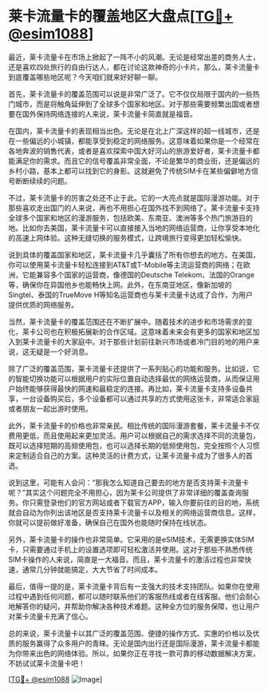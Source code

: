 # 莱卡流量卡的覆盖地区大盘点[[TG💪+ @esim1088](https://t.me/s/esim1088)]

最近，莱卡流量卡在市场上掀起了一阵不小的风潮。无论是经常出差的商务人士，还是喜欢四处旅行的自由行达人，都在讨论这款神奇的小卡片。那么，莱卡流量卡到底覆盖哪些地区呢？今天咱们就来好好聊一聊。

首先，莱卡流量卡的覆盖范围可以说是非常广泛了。它不仅仅局限于国内的一些热门城市，而是将触角延伸到了全球多个国家和地区。对于那些需要频繁出国或者想要在国外保持网络连接的人来说，莱卡流量卡简直就是福音。

在国内，莱卡流量卡的表现相当出色。无论是在北上广深这样的超一线城市，还是在一些偏远的小城镇，都能享受到稳定的网络服务。这意味着如果你是一个经常在各地奔波的销售代表，或者是喜欢探索中国大好河山的旅游爱好者，莱卡流量卡都能满足你的需求。而且它的信号覆盖非常全面，不论是繁华的商业街，还是偏远的乡村小路，基本上都可以找到它的身影。这就避免了传统SIM卡在某些偏僻地方信号断断续续的问题。

不过，莱卡流量卡的厉害之处还不止于此。它的一大亮点就是国际漫游功能。对于那些喜欢走出国门的人来说，再也不用担心在国外找不到网络了。莱卡流量卡支持全球多个国家和地区的漫游服务，包括欧美、东南亚、澳洲等多个热门旅游目的地。比如你去美国，莱卡流量卡可以直接接入当地的网络运营商，让你享受本地化的高速上网体验。这种无缝切换的服务模式，让跨境旅行变得更加轻松愉快。

说到具体的覆盖国家和地区，莱卡流量卡几乎囊括了所有你想去的地方。在美国，你可以使用莱卡流量卡轻松连接到AT&T或T-Mobile等主流运营商的网络；在欧洲，它能兼容多个国家的运营商，像德国的Deutsche Telekom、法国的Orange等，确保你在异国他乡也能畅快上网。此外，在东南亚地区，像新加坡的Singtel、泰国的TrueMove H等知名运营商也与莱卡流量卡达成了合作，为用户提供优质的网络服务。

当然，莱卡流量卡的覆盖范围还在不断扩展中。随着技术的进步和市场需求的变化，莱卡公司也在积极拓展新的合作区域。这意味着未来会有更多的国家和地区加入到莱卡流量卡的大家庭中。对于那些计划前往新兴市场或者冷门目的地的用户来说，这无疑是一个好消息。

除了广泛的覆盖范围，莱卡流量卡还提供了一系列贴心的功能和服务。比如说，它的智能切换功能可以根据用户的实际位置自动选择最优的网络运营商，从而保证用户始终能够获得最快的网速和最稳定的连接。再比如，莱卡流量卡支持多设备共享，一台设备购买后，多个设备都可以通过共享的方式使用这张卡，非常适合家庭或者朋友一起出游时使用。

此外，莱卡流量卡的价格也非常亲民。相比传统的国际漫游套餐，莱卡流量卡不仅费用更低，而且使用起来更加灵活。用户可以根据自己的需求选择不同的流量包，既可以选择短期的高频使用包，也可以选择长期的低频使用包，完全按照个人习惯来定制适合自己的方案。这种灵活的计费方式，让莱卡流量卡成为了很多人的首选。

说到这里，可能有人会问：“那我怎么知道自己要去的地方是否支持莱卡流量卡呢？”其实这个问题完全不用担心，因为莱卡公司提供了非常详细的覆盖查询服务。你只需登录他们的官方网站或者下载官方APP，输入你要前往的目的地，系统就会自动为你列出该地区是否支持莱卡流量卡以及相关的网络运营商信息。这样，你就可以提前做好准备，确保自己在国外也能随时保持在线状态。

另外，莱卡流量卡的操作也非常简单。它采用的是eSIM技术，无需更换实体SIM卡，只需要通过手机上的设置选项即可轻松激活并使用。这对于那些不熟悉传统SIM卡操作的人来说，简直是一大福音。而且，莱卡流量卡的激活过程也非常快速，通常几分钟就能搞定，大大节省了时间成本。

最后，值得一提的是，莱卡流量卡背后有一支强大的技术支持团队。如果你在使用过程中遇到任何问题，都可以随时联系他们的客服热线或者在线客服。他们会耐心地解答你的疑问，并帮助你解决各种技术难题。这种全方位的服务保障，也让用户对莱卡流量卡充满了信心。

总的来说，莱卡流量卡以其广泛的覆盖范围、便捷的操作方式、实惠的价格以及优质的服务赢得了众多用户的青睐。无论是国内出行还是国际漫游，莱卡流量卡都能为你带来出色的网络体验。所以，如果你正在寻找一款可靠的移动数据解决方案，不妨试试莱卡流量卡吧！

[[TG💪+ @esim1088](https://t.me/s/esim1088) ![Image](https://i.postimg.cc/4NQfJmqS/Snipaste-2025-05-13-00-14-12.png)]